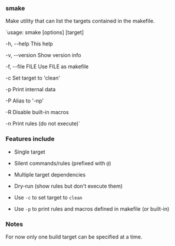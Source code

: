 ### smake

Make utility that can list the targets contained in 
the makefile.

`usage: smake [options] [target]

-h, --help	This help

-v, --version	Show version info

-f, --file FILE	Use FILE as makefile

-c		Set target to 'clean'

-p		Print internal data

-P		Alias to '-np'

-R		Disable built-in macros

-n		Print rules (do not execute)`

### Features include

* Single target

* Silent commands/rules (prefixed with `@`)

* Multiple target dependencies

* Dry-run (show rules but don't execute them)

* Use `-c` to set target to `clean`

* Use `-p` to print rules and macros defined in makefile (or built-in)

### Notes

For now only one build target can be specified at a time.

